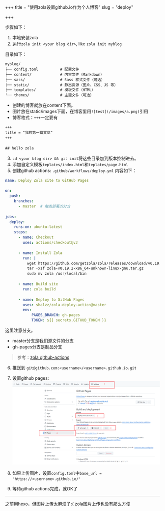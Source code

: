 +++
title = "使用zola设置github.io作为个人博客"
slug = "deploy"

+++

步骤如下：

1. 本地安装zola
2. 运行`zola init <your blog dir>`, like `zola init myblog`

目录如下：
```txt
myblog/
├── config.toml          # 配置文件
├── content/             # 内容文件（Markdown）
├── sass/                # Sass 样式文件（可选）
├── static/              # 静态资源（图片、CSS、JS 等）
├── templates/           # 模板文件（HTML）
└── themes/              # 主题文件（可选）
```
- 创建的博客就放在content下面。
- 图片放在static/images下面，在博客里用`![test](/images/a.png)`引用
- 博客格式：`+++`一定要有
```txt
+++
title = "我的第一篇文章"
+++

## hello zola
```

3. `cd <your blog dir> && git init`将这些目录加到版本控制进去。
4. 添加自定义模板`teplates/index.html`和`teplates/page.html`
5. 创建github actions: `.github/workflows/deploy.yml`
内容如下：
```yml
name: Deploy Zola site to GitHub Pages

on:
  push:
    branches:
      - master  # 触发部署的分支

jobs:
  deploy:
    runs-on: ubuntu-latest
    steps:
      - name: Checkout
        uses: actions/checkout@v3

      - name: Install Zola
        run: |
          wget https://github.com/getzola/zola/releases/download/v0.19.2/zola-v0.19.2-x86_64-unknown-linux-gnu.tar.gz
          tar -xzf zola-v0.19.2-x86_64-unknown-linux-gnu.tar.gz
          sudo mv zola /usr/local/bin

      - name: Build site
        run: zola build

      - name: Deploy to GitHub Pages
        uses: shalzz/zola-deploy-action@master
        env:
            PAGES_BRANCH: gh-pages
            TOKEN: ${{ secrets.GITHUB_TOKEN }}
```
这里注意分支。
- master分支是我们源文件的分支
- gh-pages分支是制品分支

> 参考：[zola github-actions](https://www.getzola.org/documentation/deployment/github-pages/#github-actions)

6. 推送到 `git@github.com:<username>/<username>.github.io.git`
7. 设置github pages:
![alt text](/images/image-github-pages.png)

8. 如果上传图片，设置`config.toml`中`base_url = "https://<username>.github.io/"`
8. 等待github actions完成，就OK了

-----

之前用hexo，但图片上传太麻烦了:(
zola图片上传也没有那么方便